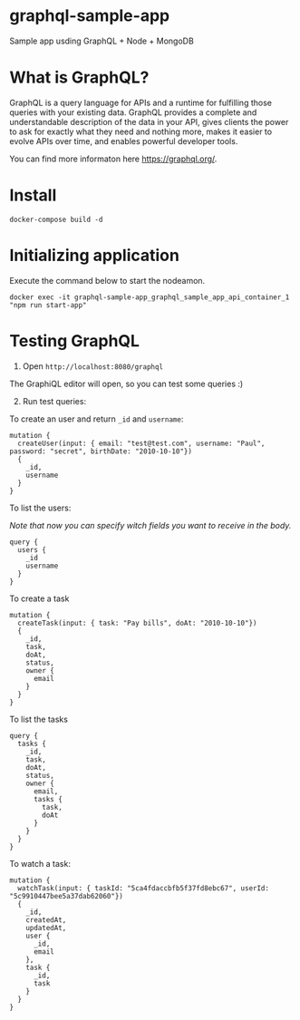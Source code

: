 # graphql-sample-app
Sample app usding GraphQL + Node + MongoDB


# What is GraphQL? 

GraphQL is a query language for APIs and a runtime for fulfilling those queries with your existing data. GraphQL provides a complete and understandable description of the data in your API, gives clients the power to ask for exactly what they need and nothing more, makes it easier to evolve APIs over time, and enables powerful developer tools.

You can find more informaton here https://graphql.org/.

# Install

```
docker-compose build -d
```

# Initializing application

Execute the command below to start the nodeamon.

```
docker exec -it graphql-sample-app_graphql_sample_app_api_container_1 "npm run start-app"
```

# Testing GraphQL

1. Open `http://localhost:8080/graphql`

The GraphiQL editor will open, so you can test some queries :)

2. Run test queries:

To create an user and return `_id` and `username`:

```
mutation {
  createUser(input: { email: "test@test.com", username: "Paul", password: "secret", birthDate: "2010-10-10"})
  {
    _id,
    username
  }
}
```

To list the users:

_Note that now you can specify witch fields you want to receive in the body._

```
query {
  users {
    _id
    username
  }
}
```

To create a task 

```
mutation {
  createTask(input: { task: "Pay bills", doAt: "2010-10-10"})
  {
    _id,
    task,
    doAt,
    status,
    owner {
      email 
    }
  }
}
```

To list the tasks

```
query {
  tasks {
    _id,
    task,
    doAt,
    status,
    owner {
      email,
      tasks {
        task,
        doAt
      }
    }
  }
}
```

To watch a task:

```
mutation {
  watchTask(input: { taskId: "5ca4fdaccbfb5f37fd8ebc67", userId: "5c9910447bee5a37dab62060"})
  {
    _id,
    createdAt,
    updatedAt,
    user {
      _id,
      email
    },
    task {
      _id,
      task
    }
  }
}
```